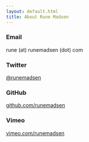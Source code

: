 ```yaml
---
layout: default.html
title: About Rune Madsen
---
```


### Email
rune (at) runemadsen (dot) com

### Twitter
[@runemadsen](http://www.twitter.com/runemadsen)

### GitHub
[github.com/runemadsen](http://www.github.com/runemadsen)

### Vimeo
[vimeo.com/runemadsen](http://www.vimeo.com/runemadsen)
